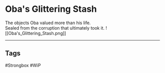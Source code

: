 # Oba's Glittering Stash
The objects Oba valued more than his life.  
Sealed from the corruption that ultimately took it.
![[Oba's_Glittering_Stash.png]]

---
## Tags
#Strongbox
#WiP